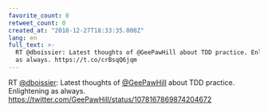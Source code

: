 ```yaml
---
favorite_count: 0
retweet_count: 0
created_at: "2018-12-27T18:33:35.000Z"
lang: en
full_text: >-
  RT @dboissier: Latest thoughts of @GeePawHill about TDD practice. Enlightening
  as always. https://t.co/crBsqQ6jqm
---
```


RT [@dboissier](https://twitter.com/dboissier): Latest thoughts of
[@GeePawHill](https://twitter.com/GeePawHill) about TDD practice. Enlightening
as always. <https://twitter.com/GeePawHill/status/1078167869874204672>
